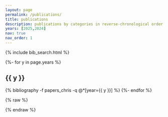 ```yaml
---
layout: page
permalink: /publications/
title: publications
description: publications by categories in reverse-chronological order.
years: [2025,2024]
nav: true
nav_order: 1
---
```

<!-- _pages/publications.md -->
<!-- Bibsearch Feature -->

{% include bib_search.html %}
<script src="{{ '/assets/js/bibsearch_button_highlight.js' | relative_url }}"></script>

<div class="publications">

{%- for y in page.years %}
  <h2 class="year">{{ y }}</h2>
  {% bibliography -f papers_chris -q @*[year={{ y }}] %}
{%- endfor %}

</div>

{% raw %}
<!-- ——— enable Abs / Bib toggle on this page ——— -->
<script>
document.addEventListener('DOMContentLoaded', () => {

  /* Abs button */
  document.querySelectorAll('.links .abstract').forEach(btn =>
    btn.addEventListener('click', () => {
      const blk = btn.closest('.entry-body').querySelector('div.abstract');  // <-- NB: div!
      blk.classList.toggle('open');
      blk.classList.toggle('hidden');
    })
  );

  /* Bib button */
  document.querySelectorAll('.links .bibtex').forEach(btn =>
    btn.addEventListener('click', () => {
      const blk = btn.closest('.entry-body').querySelector('div.bibtex');    // <-- NB: div!
      blk.classList.toggle('open');
      blk.classList.toggle('hidden');
    })
  );

});
</script>
{% endraw %}